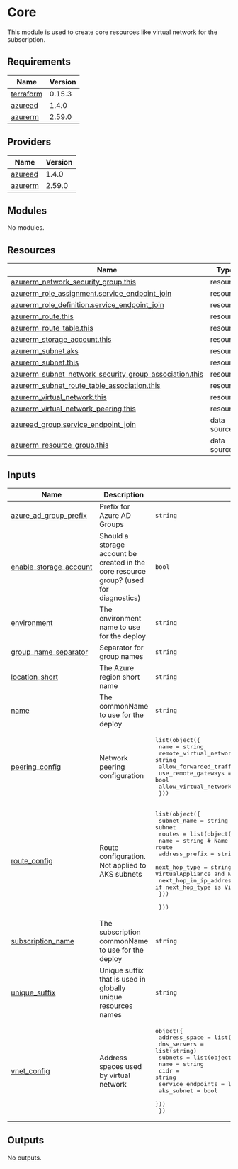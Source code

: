 # Core

This module is used to create core resources like virtual network for the subscription.

## Requirements

| Name | Version |
|------|---------|
| <a name="requirement_terraform"></a> [terraform](#requirement\_terraform) | 0.15.3 |
| <a name="requirement_azuread"></a> [azuread](#requirement\_azuread) | 1.4.0 |
| <a name="requirement_azurerm"></a> [azurerm](#requirement\_azurerm) | 2.59.0 |

## Providers

| Name | Version |
|------|---------|
| <a name="provider_azuread"></a> [azuread](#provider\_azuread) | 1.4.0 |
| <a name="provider_azurerm"></a> [azurerm](#provider\_azurerm) | 2.59.0 |

## Modules

No modules.

## Resources

| Name | Type |
|------|------|
| [azurerm_network_security_group.this](https://registry.terraform.io/providers/hashicorp/azurerm/2.59.0/docs/resources/network_security_group) | resource |
| [azurerm_role_assignment.service_endpoint_join](https://registry.terraform.io/providers/hashicorp/azurerm/2.59.0/docs/resources/role_assignment) | resource |
| [azurerm_role_definition.service_endpoint_join](https://registry.terraform.io/providers/hashicorp/azurerm/2.59.0/docs/resources/role_definition) | resource |
| [azurerm_route.this](https://registry.terraform.io/providers/hashicorp/azurerm/2.59.0/docs/resources/route) | resource |
| [azurerm_route_table.this](https://registry.terraform.io/providers/hashicorp/azurerm/2.59.0/docs/resources/route_table) | resource |
| [azurerm_storage_account.this](https://registry.terraform.io/providers/hashicorp/azurerm/2.59.0/docs/resources/storage_account) | resource |
| [azurerm_subnet.aks](https://registry.terraform.io/providers/hashicorp/azurerm/2.59.0/docs/resources/subnet) | resource |
| [azurerm_subnet.this](https://registry.terraform.io/providers/hashicorp/azurerm/2.59.0/docs/resources/subnet) | resource |
| [azurerm_subnet_network_security_group_association.this](https://registry.terraform.io/providers/hashicorp/azurerm/2.59.0/docs/resources/subnet_network_security_group_association) | resource |
| [azurerm_subnet_route_table_association.this](https://registry.terraform.io/providers/hashicorp/azurerm/2.59.0/docs/resources/subnet_route_table_association) | resource |
| [azurerm_virtual_network.this](https://registry.terraform.io/providers/hashicorp/azurerm/2.59.0/docs/resources/virtual_network) | resource |
| [azurerm_virtual_network_peering.this](https://registry.terraform.io/providers/hashicorp/azurerm/2.59.0/docs/resources/virtual_network_peering) | resource |
| [azuread_group.service_endpoint_join](https://registry.terraform.io/providers/hashicorp/azuread/1.4.0/docs/data-sources/group) | data source |
| [azurerm_resource_group.this](https://registry.terraform.io/providers/hashicorp/azurerm/2.59.0/docs/data-sources/resource_group) | data source |

## Inputs

| Name | Description | Type | Default | Required |
|------|-------------|------|---------|:--------:|
| <a name="input_azure_ad_group_prefix"></a> [azure\_ad\_group\_prefix](#input\_azure\_ad\_group\_prefix) | Prefix for Azure AD Groups | `string` | `"az"` | no |
| <a name="input_enable_storage_account"></a> [enable\_storage\_account](#input\_enable\_storage\_account) | Should a storage account be created in the core resource group? (used for diagnostics) | `bool` | `false` | no |
| <a name="input_environment"></a> [environment](#input\_environment) | The environment name to use for the deploy | `string` | n/a | yes |
| <a name="input_group_name_separator"></a> [group\_name\_separator](#input\_group\_name\_separator) | Separator for group names | `string` | `"-"` | no |
| <a name="input_location_short"></a> [location\_short](#input\_location\_short) | The Azure region short name | `string` | n/a | yes |
| <a name="input_name"></a> [name](#input\_name) | The commonName to use for the deploy | `string` | n/a | yes |
| <a name="input_peering_config"></a> [peering\_config](#input\_peering\_config) | Network peering configuration | <pre>list(object({<br>    name                         = string<br>    remote_virtual_network_id    = string<br>    allow_forwarded_traffic      = bool<br>    use_remote_gateways          = bool<br>    allow_virtual_network_access = bool<br>  }))</pre> | `[]` | no |
| <a name="input_route_config"></a> [route\_config](#input\_route\_config) | Route configuration. Not applied to AKS subnets | <pre>list(object({<br>    subnet_name = string # Short name for the subnet<br>    routes = list(object({<br>      name                   = string # Name of the route<br>      address_prefix         = string # Example: 192.168.0.0/24<br>      next_hop_type          = string # VirtualNetworkGateway, VnetLocal, Internet, VirtualAppliance and None<br>      next_hop_in_ip_address = string # Only set if next_hop_type is VirtualAppliance<br>    }))<br><br>  }))</pre> | `[]` | no |
| <a name="input_subscription_name"></a> [subscription\_name](#input\_subscription\_name) | The subscription commonName to use for the deploy | `string` | n/a | yes |
| <a name="input_unique_suffix"></a> [unique\_suffix](#input\_unique\_suffix) | Unique suffix that is used in globally unique resources names | `string` | `""` | no |
| <a name="input_vnet_config"></a> [vnet\_config](#input\_vnet\_config) | Address spaces used by virtual network | <pre>object({<br>    address_space = list(string)<br>    dns_servers   = list(string)<br>    subnets = list(object({<br>      name              = string<br>      cidr              = string<br>      service_endpoints = list(string)<br>      aks_subnet        = bool<br>    }))<br>  })</pre> | n/a | yes |

## Outputs

No outputs.
